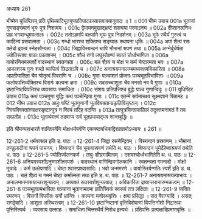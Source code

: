 अध्यायः 261

भीष्मेण युधिष्ठिरम् प्रति पृथिव्यादिभूतगुणप्रतिपादकव्यासवाक्यानुवादः ॥ 1 ॥
001	भीष्म उवाच 
001a	भूतानां गुणसङ्ख्यानं भूयः पुत्र निशामय ।
001c	द्वैपायनमुखाद्भ्रष्टं श्लाघया परयाऽनघ ॥
002a	दीप्तानलनिभः प्राह भगवान्धूमवत्सलः ।
002c	ततोऽहमपि वक्ष्यामि भूयः पुत्र निदर्शनम् ॥
003a	भूमेः स्थैर्यं गुरुत्वं च काठिन्यं प्रसवात्मता ।
003c	गन्धो भारश्च शक्तिश्च सङ्घातः स्थापना धृतिः ॥
004a	अपां शैत्यं रसः क्लेदो द्रवत्वं स्नेहसौम्यता ।
004c	जिह्वाविस्यन्दनं चापि भौमानां श्रपणं तथा ॥
005a	अग्नेर्दुर्धर्षता ज्योतिस्तापः पाकः प्रकाशनम् ।
005c	शौचं रागो लघुस्तैक्ष्ण्यं सततं चोर्ध्वभागिता ॥
006a	वायोरनियमस्पर्शो वादस्थानं स्वतन्त्रता ।
006c	बलं शैघ्र्यं च मोक्षं च कर्म चेष्टात्मता भवः ॥
007a	आकाशस्य गुणः शब्दो व्यापित्वं छिद्रताऽपि च ।
007c	अनाश्रयमनालम्बमव्यक्तमविकारिता ॥
008a	अप्रतीघातिता चैव श्रोतृत्वं विवराणि च ।
008c	गुणाः पञ्चाशतं प्रोक्ताः पञ्चभूतविभाविताः ॥
009a	फलोपपत्तिर्व्यक्तिश्च विसर्गः कल्पना क्षमा ।
009c	सदसच्चाशुता चैव मनसो नव वै गुणाः ॥
010a	इष्टानिष्टविपत्तिश्च व्यवसायः समाधिता ।
010c	संशयः प्रतिपत्तिश्च बुद्धेः पञ्च गुणान्विदुः ॥
011	युधिष्ठिर उवाच 
011a	कथं पञ्चगुणा बुद्धिः कथं पञ्चेन्द्रिया गुणाः ।
011c	एतन्मे सर्वमाचक्ष्व सूक्ष्मज्ञानं पितामह ॥
012	भीष्म उवाच 
012a	आहुः षष्टिं भूतगुणान्वै भूतविषक्तान्प्रकृतिविसृष्टान् ।
012c	नित्यविषक्तांश्चाक्षरसृष्टान्पुत्र न नित्यं तदिह वदन्ति ॥
013a	तत्पुत्रचिन्ताकलिलं तदुक्तमनागतं वै तव सम्प्रतीह ।
013c	भूतार्थवत्त्वं तदवाप्य सर्वं भूतप्रभावाद्भव शान्तबुद्धिः ॥ 

इति श्रीमन्महाभारते शान्तिपर्वणि मोक्षधर्मपर्वणि एकषष्ट्यधिकद्विशततमोऽध्यायः ॥ 261 ॥

12-261-2 धर्मवत्सल इति ड. पाठः ॥ 12-261-4 जिह्वा रसनेन्द्रियम् । विस्यन्दनं प्रस्रवणम् । भौमानां तण्डुलादीनां श्रपणं पाचनम् । विष्यन्दनं चैव भूमावास्रवणं तथेति थ. पाठः । विष्यन्दनं भूमेर्देहेष्वाश्रयणं तथेति ध. पाठः ॥ 12-261-5 ज्योतिर्ज्वलनकर्म । लघुः शीघ्रगामित्वम् । दशमश्चोर्ध्वभागितेति थ. ध. पाठः ॥ 12-261-6 अनियमस्पर्शोऽनुष्णाशीतस्पर्शः । वादस्थानं वागिन्द्रियगोलकानि । स्वतन्त्रता गमनादौ । मोक्षो मूत्रादेः । कर्म उत्क्षेपणादि । चेष्टा श्वासप्रश्वासादिः । भवो जन्ममरणे । वायोस्तिर्यग्गतिः स्पर्शे इति ड. थ. पाठः । चलं शैघ्र्यं च गमनं चेष्टा कर्मात्मता तथा इति ड. थ. पाठः ॥ 12-261-7 अनाश्रयमाश्रयत्वाभावः । अनालम्बनमाश्रयान्तरशून्यत्वम् । अव्यक्तं रूपस्पर्शशून्यत्वात् । अविकारिता द्रव्यान्तरानारम्भकत्वम् ॥ 12-261-8 पञ्चभूतात्मभाविताः पञ्चानां भूतानामात्मा प्रातिस्विकं स्वरूपं तत्र लक्षिताः ॥ 12-261-9 व्यक्तिः स्मरणम् । विसर्गो विपरीतः सर्गो भ्रान्तिः । कल्पना मनोरथवृत्तिः । क्षमा प्रसिद्धा । सत् वैराग्यादि । असत् रागद्वेषादि । आशुता अस्थिरत्वम् ॥ 12-261-10 इष्टानिष्टानां वृत्तिविशेषाणां विपत्तिर्नाशो निद्रारूपा वृत्तिरित्यर्थः । व्यवसाय उत्साहः । समाधिता चित्तस्थैर्यं निरोध इत्यर्थः । प्रतिपत्तिः प्रत्यक्षादिप्रमाणवृत्तिः ॥
